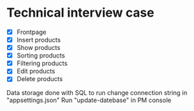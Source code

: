 # Technical interview case

- [x] Frontpage
- [x] Insert products
- [x] Show products
- [x] Sorting products
- [x] Filtering products
- [x] Edit products
- [x] Delete products

Data storage done with SQL
to run change connection string in "appsettings.json"
Run "update-datebase" in PM console
